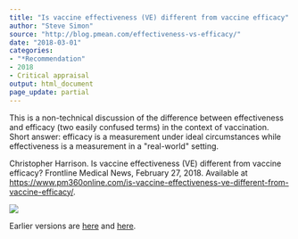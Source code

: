 ```yaml
---
title: "Is vaccine effectiveness (VE) different from vaccine efficacy"
author: "Steve Simon"
source: "http://blog.pmean.com/effectiveness-vs-efficacy/"
date: "2018-03-01"
categories:
- "*Recommendation"
- 2018
- Critical appraisal
output: html_document
page_update: partial
---
```


This is a non-technical discussion of the difference between
effectiveness and efficacy (two easily confused terms) in the context of
vaccination. Short answer: efficacy is a measurement under ideal
circumstances while effectiveness is a measurement in a "real-world"
setting.

<!---More--->

Christopher Harrison. Is vaccine effectiveness (VE) different from
vaccine efficacy? Frontline Medical News, February 27, 2018. Available
at
<https://www.pm360online.com/is-vaccine-effectiveness-ve-different-from-vaccine-efficacy/>.

![](http://www.pmean.com/new-images/18/effectiveness-vs-efficacy01.png)




Earlier versions are [here][sim1] and [here][sim2].
 
[sim1]: http://blog.pmean.com/effectiveness-vs-efficacy/
[sim2]: http://new.pmean.com/effectiveness-vs-efficacy/
 
